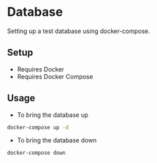 # Database

Setting up a test database using docker-compose.

## Setup

* Requires Docker
* Requires Docker Compose

## Usage

* To bring the database up
```bash
docker-compose up -d
```

* To bring the database down
```bash
docker-compose down
```
